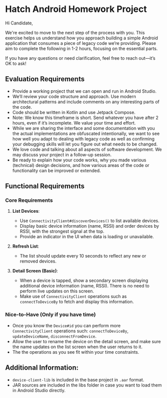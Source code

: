 # Hatch Android Homework Project

Hi Candidate,

We're excited to move to the next step of the process with you. This exercise helps us understand how you approach building a simple Android application that consumes a piece of legacy code we’re providing. Please aim to complete the following in 1-2 hours, focusing on the essential parts.

If you have any questions or need clarification, feel free to reach out—it’s OK to ask!

## Evaluation Requirements

- Provide a working project that we can open and run in Android Studio.
- We’ll review your code structure and approach. Use modern architectural patterns and include comments on any interesting parts of the code.
- Code should be written in Kotlin and use Jetpack Compose.
- Note: We know this timeframe is short. Send whatever you have after 2 hours, even if it’s incomplete. We value your time and effort.
- While we are sharing the interface and some documentation with you the actual implementations are obfuscated intentionally, we want to see how well you adapt to dealing with legacy code as well as confirming your debugging skills will let you figure out what needs to be changed.
- We love code and talking about all aspects of software development. We may discuss your project in a follow-up session.
- Be ready to explain how your code works, why you made various (technical) design decisions, and how various areas of the code or functionality can be improved or extended.

## Functional Requirements

### Core Requirements

1. **List Devices**:
    - Use `ConnectivityClient#discoverDevices()` to list available devices.
    - Display basic device information (name, RSSI) and order devices by RSSI, with the strongest signal at the top.
    - Provide an indicator in the UI when data is loading or unavailable.

2. **Refresh List**:
    - The list should update every 10 seconds to reflect any new or removed devices.

3. **Detail Screen (Basic)**:
    - When a device is tapped, show a secondary screen displaying additional device information (name, RSSI). There is no need to perform live updates on this screen.
    - Make use of `ConnectivityClient` operations such as `connectToDeviceBy` to fetch and display this information.

### Nice-to-Have (Only if you have time)

- Once you know the `Device#id` you can perform more `ConnectivityClient` operations such: `connectToDeviceBy`, `updateDeviceName`, `disconnectFromDevice`. 
- Allow the user to rename the device on the detail screen, and make sure the name updates on the list screen when the user returns to it.
- The the operations as you see fit within your time constraints.

## Additional Information:

- `device-client-lib` is included in the base project in `.aar` format.
- JAR sources are included in the libs folder in case you want to load them in Android Studio directly.